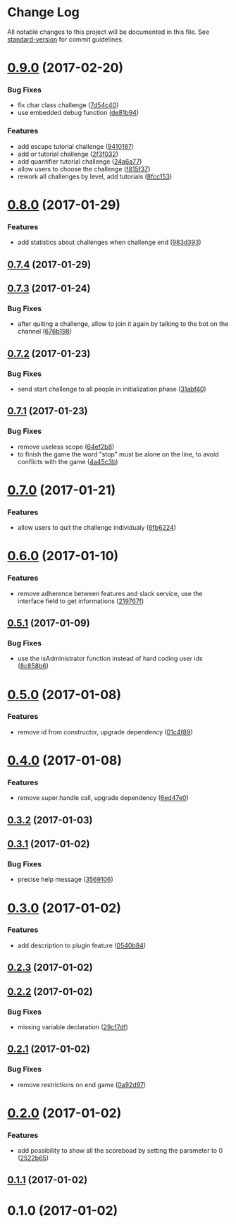 # Change Log

All notable changes to this project will be documented in this file. See [standard-version](https://github.com/conventional-changelog/standard-version) for commit guidelines.

<a name="0.9.0"></a>
# [0.9.0](https://github.com/denouche/virtual-assistant-plugin-regexp-challenge/compare/v0.8.0...v0.9.0) (2017-02-20)


### Bug Fixes

* fix char class challenge ([7d54c40](https://github.com/denouche/virtual-assistant-plugin-regexp-challenge/commit/7d54c40))
* use embedded debug function ([de81b94](https://github.com/denouche/virtual-assistant-plugin-regexp-challenge/commit/de81b94))


### Features

* add escape tutorial challenge ([9410187](https://github.com/denouche/virtual-assistant-plugin-regexp-challenge/commit/9410187))
* add or tutorial challenge ([2f3f032](https://github.com/denouche/virtual-assistant-plugin-regexp-challenge/commit/2f3f032))
* add quantifier tutorial challenge ([24a6a77](https://github.com/denouche/virtual-assistant-plugin-regexp-challenge/commit/24a6a77))
* allow users to choose the challenge ([f815f37](https://github.com/denouche/virtual-assistant-plugin-regexp-challenge/commit/f815f37))
* rework all challenges by level, add tutorials ([8fcc153](https://github.com/denouche/virtual-assistant-plugin-regexp-challenge/commit/8fcc153))



<a name="0.8.0"></a>
# [0.8.0](https://github.com/denouche/virtual-assistant-plugin-regexp-challenge/compare/v0.7.4...v0.8.0) (2017-01-29)


### Features

* add statistics about challenges when challenge end ([983d393](https://github.com/denouche/virtual-assistant-plugin-regexp-challenge/commit/983d393))



<a name="0.7.4"></a>
## [0.7.4](https://github.com/denouche/virtual-assistant-plugin-regexp-challenge/compare/v0.7.3...v0.7.4) (2017-01-29)



<a name="0.7.3"></a>
## [0.7.3](https://github.com/denouche/virtual-assistant-plugin-regexp-challenge/compare/v0.7.2...v0.7.3) (2017-01-24)


### Bug Fixes

* after quiting a challenge, allow to join it again by talking to the bot on the channel ([676b198](https://github.com/denouche/virtual-assistant-plugin-regexp-challenge/commit/676b198))



<a name="0.7.2"></a>
## [0.7.2](https://github.com/denouche/virtual-assistant-plugin-regexp-challenge/compare/v0.7.1...v0.7.2) (2017-01-23)


### Bug Fixes

* send start challenge to all people in initialization phase ([31abf40](https://github.com/denouche/virtual-assistant-plugin-regexp-challenge/commit/31abf40))



<a name="0.7.1"></a>
## [0.7.1](https://github.com/denouche/virtual-assistant-plugin-regexp-challenge/compare/v0.7.0...v0.7.1) (2017-01-23)


### Bug Fixes

* remove useless scope ([64ef2b8](https://github.com/denouche/virtual-assistant-plugin-regexp-challenge/commit/64ef2b8))
* to finish the game the word "stop" must be alone on the line, to avoid conflicts with the  game ([4a45c3b](https://github.com/denouche/virtual-assistant-plugin-regexp-challenge/commit/4a45c3b))



<a name="0.7.0"></a>
# [0.7.0](https://github.com/denouche/virtual-assistant-plugin-regexp-challenge/compare/v0.6.0...v0.7.0) (2017-01-21)


### Features

* allow users to quit the challenge individualy ([6fb6224](https://github.com/denouche/virtual-assistant-plugin-regexp-challenge/commit/6fb6224))



<a name="0.6.0"></a>
# [0.6.0](https://github.com/denouche/virtual-assistant-plugin-regexp-challenge/compare/v0.5.1...v0.6.0) (2017-01-10)


### Features

* remove adherence between features and slack service, use the interface field to get informations ([219767f](https://github.com/denouche/virtual-assistant-plugin-regexp-challenge/commit/219767f))



<a name="0.5.1"></a>
## [0.5.1](https://github.com/denouche/virtual-assistant-plugin-regexp-challenge/compare/v0.5.0...v0.5.1) (2017-01-09)


### Bug Fixes

* use the isAdministrator function instead of hard coding user ids ([8c858b6](https://github.com/denouche/virtual-assistant-plugin-regexp-challenge/commit/8c858b6))



<a name="0.5.0"></a>
# [0.5.0](https://github.com/denouche/virtual-assistant-plugin-regexp-challenge/compare/v0.4.0...v0.5.0) (2017-01-08)


### Features

* remove id from constructor, upgrade dependency ([01c4f89](https://github.com/denouche/virtual-assistant-plugin-regexp-challenge/commit/01c4f89))



<a name="0.4.0"></a>
# [0.4.0](https://github.com/denouche/virtual-assistant-plugin-regexp-challenge/compare/v0.3.2...v0.4.0) (2017-01-08)


### Features

* remove super.handle call, upgrade dependency ([6ed47e0](https://github.com/denouche/virtual-assistant-plugin-regexp-challenge/commit/6ed47e0))



<a name="0.3.2"></a>
## [0.3.2](https://github.com/denouche/virtual-assistant-plugin-regexp-challenge/compare/v0.3.1...v0.3.2) (2017-01-03)



<a name="0.3.1"></a>
## [0.3.1](https://github.com/denouche/virtual-assistant-plugin-regexp-challenge/compare/v0.3.0...v0.3.1) (2017-01-02)


### Bug Fixes

* precise help message ([3569106](https://github.com/denouche/virtual-assistant-plugin-regexp-challenge/commit/3569106))



<a name="0.3.0"></a>
# [0.3.0](https://github.com/denouche/virtual-assistant-plugin-regexp-challenge/compare/v0.2.3...v0.3.0) (2017-01-02)


### Features

* add description to plugin feature ([0540b84](https://github.com/denouche/virtual-assistant-plugin-regexp-challenge/commit/0540b84))



<a name="0.2.3"></a>
## [0.2.3](https://github.com/denouche/virtual-assistant-plugin-regexp-challenge/compare/v0.2.2...v0.2.3) (2017-01-02)



<a name="0.2.2"></a>
## [0.2.2](https://github.com/denouche/virtual-assistant-plugin-regexp-challenge/compare/v0.2.1...v0.2.2) (2017-01-02)


### Bug Fixes

* missing variable declaration ([29cf7df](https://github.com/denouche/virtual-assistant-plugin-regexp-challenge/commit/29cf7df))



<a name="0.2.1"></a>
## [0.2.1](https://github.com/denouche/virtual-assistant-plugin-regexp-challenge/compare/v0.2.0...v0.2.1) (2017-01-02)


### Bug Fixes

* remove restrictions on end game ([0a92d97](https://github.com/denouche/virtual-assistant-plugin-regexp-challenge/commit/0a92d97))



<a name="0.2.0"></a>
# [0.2.0](https://github.com/denouche/virtual-assistant-plugin-regexp-challenge/compare/v0.1.1...v0.2.0) (2017-01-02)


### Features

* add possibility to show all the scoreboad by setting the parameter to 0 ([2522b65](https://github.com/denouche/virtual-assistant-plugin-regexp-challenge/commit/2522b65))



<a name="0.1.1"></a>
## [0.1.1](https://github.com/denouche/virtual-assistant-plugin-regexp-challenge/compare/v0.1.0...v0.1.1) (2017-01-02)



<a name="0.1.0"></a>
# 0.1.0 (2017-01-02)

